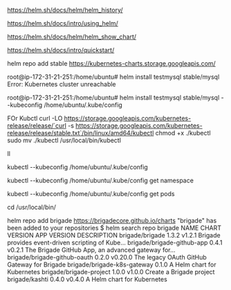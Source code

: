 https://helm.sh/docs/helm/helm_history/


https://helm.sh/docs/intro/using_helm/


https://helm.sh/docs/helm/helm_show_chart/


https://helm.sh/docs/intro/quickstart/

helm repo add stable https://kubernetes-charts.storage.googleapis.com/


root@ip-172-31-21-251:/home/ubuntu# helm install testmysql  stable/mysql 
Error: Kubernetes cluster unreachable


root@ip-172-31-21-251:/home/ubuntu# helm install testmysql  stable/mysql  --kubeconfig /home/ubuntu/.kube/config 


FOr Kubctl
curl -LO https://storage.googleapis.com/kubernetes-release/release/`curl -s https://storage.googleapis.com/kubernetes-release/release/stable.txt`/bin/linux/amd64/kubectl
chmod +x ./kubectl
sudo mv ./kubectl /usr/local/bin/kubectl


ll


kubectl --kubeconfig /home/ubuntu/.kube/config 


kubectl --kubeconfig /home/ubuntu/.kube/config get namespace


kubectl --kubeconfig /home/ubuntu/.kube/config get pods


cd /usr/local/bin/



helm repo add brigade https://brigadecore.github.io/charts
"brigade" has been added to your repositories
$ helm search repo brigade
NAME                        	CHART VERSION	APP VERSION	DESCRIPTION
brigade/brigade             	1.3.2        	v1.2.1     	Brigade provides event-driven scripting of Kube...
brigade/brigade-github-app  	0.4.1        	v0.2.1     	The Brigade GitHub App, an advanced gateway for...
brigade/brigade-github-oauth	0.2.0        	v0.20.0    	The legacy OAuth GitHub Gateway for Brigade
brigade/brigade-k8s-gateway 	0.1.0        	           	A Helm chart for Kubernetes
brigade/brigade-project     	1.0.0        	v1.0.0     	Create a Brigade project
brigade/kashti              	0.4.0        	v0.4.0     	A Helm chart for Kubernetes



